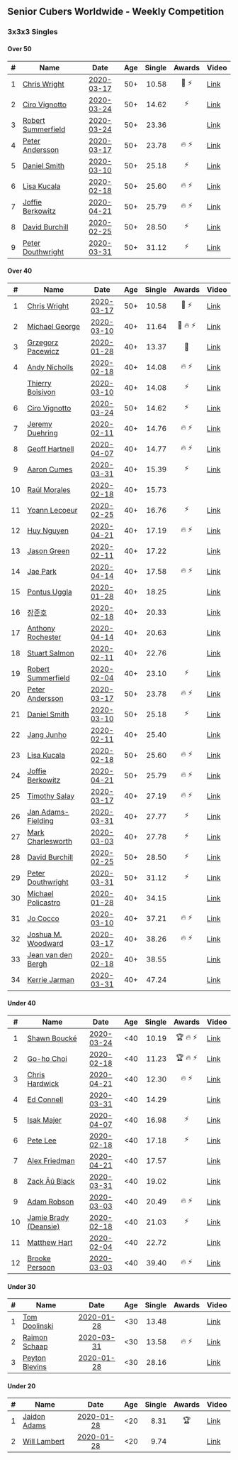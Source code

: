 ## Senior Cubers Worldwide - Weekly Competition
### 3x3x3 Singles

#### Over 50

| # | Name | Date | Age | Single | Awards | Video |
| :--: | -- | :--: | :--: | --: | :--: | -- |
| 1 | [Chris Wright](../persons/chris_wright.md) | [2020-03-17](results/2020-03-17.md) | 50+ | 10.58 | 🥇 ⚡ | [Link](https://www.facebook.com/events/280686576235146/permalink/283308539306283/) |
| 2 | [Ciro Vignotto](../persons/ciro_vignotto.md) | [2020-03-24](results/2020-03-24.md) | 50+ | 14.62 | ⚡ | [Link](https://www.facebook.com/events/524456301543611/permalink/524531274869447/) |
| 3 | [Robert Summerfield](../persons/robert_summerfield.md) | [2020-03-24](results/2020-03-24.md) | 50+ | 23.36 |  | [Link](https://www.facebook.com/events/524456301543611/permalink/526813221307919/) |
| 4 | [Peter Andersson](../persons/peter_andersson.md) | [2020-03-17](results/2020-03-17.md) | 50+ | 23.78 | 🔥 ⚡ | [Link](https://www.facebook.com/events/280686576235146/permalink/282193822751088/) |
| 5 | [Daniel Smith](../persons/daniel_smith.md) | [2020-03-10](results/2020-03-10.md) | 50+ | 25.18 | ⚡ | [Link](https://www.facebook.com/events/164742401163863/permalink/165165907788179/) |
| 6 | [Lisa Kucala](../persons/lisa_kucala.md) | [2020-02-18](results/2020-02-18.md) | 50+ | 25.60 | 🔥 ⚡ | [Link](https://www.facebook.com/events/2558750947697073/permalink/2561750364063798/) |
| 7 | [Joffie Berkowitz](../persons/joffie_berkowitz.md) | [2020-04-21](results/2020-04-21.md) | 50+ | 25.79 | 🔥 ⚡ | [Link](https://www.facebook.com/events/880278499062375/permalink/884736665283225/) |
| 8 | [David Burchill](../persons/david_burchill.md) | [2020-02-25](results/2020-02-25.md) | 50+ | 28.50 | ⚡ | [Link](https://www.facebook.com/events/196320811461109/permalink/200026074423916/) |
| 9 | [Peter Douthwright](../persons/peter_douthwright.md) | [2020-03-31](results/2020-03-31.md) | 50+ | 31.12 | ⚡ | [Link](https://www.facebook.com/events/207898257161923/permalink/211531763465239/) |

#### Over 40

| # | Name | Date | Age | Single | Awards | Video |
| :--: | -- | :--: | :--: | --: | :--: | -- |
| 1 | [Chris Wright](../persons/chris_wright.md) | [2020-03-17](results/2020-03-17.md) | 50+ | 10.58 | 🥇 ⚡ | [Link](https://www.facebook.com/events/280686576235146/permalink/283308539306283/) |
| 2 | [Michael George](../persons/michael_george.md) | [2020-03-10](results/2020-03-10.md) | 40+ | 11.64 | 🥈 🔥 ⚡ | [Link](https://www.facebook.com/events/164742401163863/permalink/164839624487474/) |
| 3 | [Grzegorz Pacewicz](../persons/grzegorz_pacewicz.md) | [2020-01-28](results/2020-01-28.md) | 40+ | 13.37 | 🥈 | [Link](https://www.facebook.com/grzegorz.pacewicz/videos/2843577535688602/) |
| 4 | [Andy Nicholls](../persons/andy_nicholls.md) | [2020-02-18](results/2020-02-18.md) | 40+ | 14.08 | 🔥 ⚡ | [Link](https://www.facebook.com/events/2558750947697073/permalink/2559165057655662/) |
| | [Thierry Boisivon](../persons/thierry_boisivon.md) | [2020-03-10](results/2020-03-10.md) | 40+ | 14.08 | ⚡ | [Link](https://www.facebook.com/events/164742401163863/permalink/166460117658758/) |
| 6 | [Ciro Vignotto](../persons/ciro_vignotto.md) | [2020-03-24](results/2020-03-24.md) | 50+ | 14.62 | ⚡ | [Link](https://www.facebook.com/events/524456301543611/permalink/524531274869447/) |
| 7 | [Jeremy Duehring](../persons/jeremy_duehring.md) | [2020-02-11](results/2020-02-11.md) | 40+ | 14.76 | 🔥 ⚡ | [Link](https://www.facebook.com/events/616423959107229/permalink/618639688885656/) |
| 8 | [Geoff Hartnell](../persons/geoff_hartnell.md) | [2020-04-07](results/2020-04-07.md) | 40+ | 14.77 | 🔥 ⚡ | [Link](https://www.facebook.com/events/510082903229069/permalink/511786039725422/) |
| 9 | [Aaron Cumes](../persons/aaron_cumes.md) | [2020-03-31](results/2020-03-31.md) | 40+ | 15.39 | ⚡ | [Link](https://www.facebook.com/events/207898257161923/permalink/208561600428922/) |
| 10 | [Raúl Morales](../persons/raul_morales.md) | [2020-02-18](results/2020-02-18.md) | 40+ | 15.73 |  | |
| 11 | [Yoann Lecoeur](../persons/yoann_lecoeur.md) | [2020-02-25](results/2020-02-25.md) | 40+ | 16.76 | ⚡ | [Link](https://www.facebook.com/events/196320811461109/permalink/198828911210299/) |
| 12 | [Huy Nguyen](../persons/huy_nguyen.md) | [2020-04-21](results/2020-04-21.md) | 40+ | 17.19 | 🔥 ⚡ | [Link](https://www.facebook.com/events/880278499062375/permalink/881358878954337/) |
| 13 | [Jason Green](../persons/jason_green.md) | [2020-02-11](results/2020-02-11.md) | 40+ | 17.22 |  | [Link](https://www.facebook.com/events/616423959107229/permalink/621424961940462/) |
| 14 | [Jae Park](../persons/jae_park.md) | [2020-04-14](results/2020-04-14.md) | 40+ | 17.58 | 🔥 ⚡ | [Link](https://www.facebook.com/events/982619255468618/permalink/985441481853062/) |
| 15 | [Pontus Uggla](../persons/pontus_uggla.md) | [2020-01-28](results/2020-01-28.md) | 40+ | 18.25 |  | [Link](https://www.facebook.com/pontusuggla/videos/10156642116836576/) |
| 16 | [장준호](../persons/장준호.md) | [2020-02-18](results/2020-02-18.md) | 40+ | 20.33 |  | [Link](https://www.facebook.com/events/2558750947697073/permalink/2563702233868611/) |
| 17 | [Anthony Rochester](../persons/anthony_rochester.md) | [2020-04-14](results/2020-04-14.md) | 40+ | 20.63 |  | [Link](https://www.facebook.com/events/982619255468618/permalink/982643972132813/) |
| 18 | [Stuart Salmon](../persons/stuart_salmon.md) | [2020-02-11](results/2020-02-11.md) | 40+ | 22.76 |  | [Link](https://www.facebook.com/events/616423959107229/permalink/621286958620929/) |
| 19 | [Robert Summerfield](../persons/robert_summerfield.md) | [2020-02-04](results/2020-02-04.md) | 40+ | 23.10 | ⚡ | [Link](https://www.facebook.com/rob.summerfield.33/videos/10157696250581071/) |
| 20 | [Peter Andersson](../persons/peter_andersson.md) | [2020-03-17](results/2020-03-17.md) | 50+ | 23.78 | 🔥 ⚡ | [Link](https://www.facebook.com/events/280686576235146/permalink/282193822751088/) |
| 21 | [Daniel Smith](../persons/daniel_smith.md) | [2020-03-10](results/2020-03-10.md) | 50+ | 25.18 | ⚡ | [Link](https://www.facebook.com/events/164742401163863/permalink/165165907788179/) |
| 22 | [Jang Junho](../persons/jang_junho.md) | [2020-02-11](results/2020-02-11.md) | 40+ | 25.40 |  | [Link](https://www.facebook.com/events/616423959107229/permalink/618758058873819/) |
| 23 | [Lisa Kucala](../persons/lisa_kucala.md) | [2020-02-18](results/2020-02-18.md) | 50+ | 25.60 | 🔥 ⚡ | [Link](https://www.facebook.com/events/2558750947697073/permalink/2561750364063798/) |
| 24 | [Joffie Berkowitz](../persons/joffie_berkowitz.md) | [2020-04-21](results/2020-04-21.md) | 50+ | 25.79 | 🔥 ⚡ | [Link](https://www.facebook.com/events/880278499062375/permalink/884736665283225/) |
| 25 | [Timothy Salay](../persons/timothy_salay.md) | [2020-03-17](results/2020-03-17.md) | 40+ | 27.19 | 🔥 ⚡ | [Link](https://www.facebook.com/events/280686576235146/permalink/282751479361989/) |
| 26 | [Jan Adams-Fielding](../persons/jan_adams-fielding.md) | [2020-03-31](results/2020-03-31.md) | 40+ | 27.77 | ⚡ | [Link](https://www.facebook.com/events/207898257161923/permalink/211815930103489/) |
| 27 | [Mark Charlesworth](../persons/mark_charlesworth.md) | [2020-03-03](results/2020-03-03.md) | 40+ | 27.78 | ⚡ | [Link](https://www.facebook.com/events/241721610185997/permalink/245500929808065/) |
| 28 | [David Burchill](../persons/david_burchill.md) | [2020-02-25](results/2020-02-25.md) | 50+ | 28.50 | ⚡ | [Link](https://www.facebook.com/events/196320811461109/permalink/200026074423916/) |
| 29 | [Peter Douthwright](../persons/peter_douthwright.md) | [2020-03-31](results/2020-03-31.md) | 50+ | 31.12 | ⚡ | [Link](https://www.facebook.com/events/207898257161923/permalink/211531763465239/) |
| 30 | [Michael Policastro](../persons/michael_policastro.md) | [2020-01-28](results/2020-01-28.md) | 40+ | 34.15 |  | [Link](https://www.facebook.com/100008831955388/videos/2261201300850913/) |
| 31 | [Jo Cocco](../persons/jo_cocco.md) | [2020-03-10](results/2020-03-10.md) | 40+ | 37.21 | 🔥 ⚡ | [Link](https://www.facebook.com/events/164742401163863/permalink/168022254169211/) |
| 32 | [Joshua M. Woodward](../persons/joshua_m._woodward.md) | [2020-03-17](results/2020-03-17.md) | 40+ | 38.26 | 🔥 ⚡ | [Link](https://www.facebook.com/events/280686576235146/permalink/281264172844053/) |
| 33 | [Jean van den Bergh](../persons/jean_van_den_bergh.md) | [2020-02-18](results/2020-02-18.md) | 40+ | 38.55 |  | [Link](https://www.facebook.com/events/2558750947697073/permalink/2564174693821365/) |
| 34 | [Kerrie Jarman](../persons/kerrie_jarman.md) | [2020-03-31](results/2020-03-31.md) | 40+ | 47.24 |  | [Link](https://www.facebook.com/events/207898257161923/permalink/210424193575996/) |

#### Under 40

| # | Name | Date | Age | Single | Awards | Video |
| :--: | -- | :--: | :--: | --: | :--: | -- |
| 1 | [Shawn Boucké](../persons/shawn_boucke.md) | [2020-03-24](results/2020-03-24.md) | <40 | 10.19 | 🏆 🔥 ⚡ | [Link](https://www.facebook.com/events/524456301543611/permalink/525838088072099/) |
| 2 | [Go-ho Choi](../persons/go-ho_choi.md) | [2020-02-18](results/2020-02-18.md) | <40 | 11.23 | 🏆 🔥 ⚡ | [Link](https://www.facebook.com/events/1618332754973681/permalink/1618631721610451/) |
| 3 | [Chris Hardwick](../persons/chris_hardwick.md) | [2020-04-21](results/2020-04-21.md) | <40 | 12.30 | 🔥 ⚡ | [Link](https://www.facebook.com/events/880278499062375/permalink/881086485648243/) |
| 4 | [Ed Connell](../persons/ed_connell.md) | [2020-03-31](results/2020-03-31.md) | <40 | 14.29 |  | [Link](https://www.facebook.com/events/207898257161923/permalink/209185620366520/) |
| 5 | [Isak Majer](../persons/isak_majer.md) | [2020-04-07](results/2020-04-07.md) | <40 | 16.98 | ⚡ | [Link](https://www.facebook.com/events/510082903229069/permalink/514347032802656/) |
| 6 | [Pete Lee](../persons/pete_lee.md) | [2020-02-18](results/2020-02-18.md) | <40 | 17.18 | ⚡ | [Link](https://www.facebook.com/events/2558750947697073/permalink/2562474693991365/) |
| 7 | [Alex Friedman](../persons/alex_friedman.md) | [2020-04-21](results/2020-04-21.md) | <40 | 17.57 |  | [Link](https://www.facebook.com/events/880278499062375/permalink/883238492099709/) |
| 8 | [Zack Âû Black](../persons/zack_au_black.md) | [2020-03-31](results/2020-03-31.md) | <40 | 19.02 |  | [Link](https://www.facebook.com/events/207898257161923/permalink/211697660115316/) |
| 9 | [Adam Robson](../persons/adam_robson.md) | [2020-03-03](results/2020-03-03.md) | <40 | 20.49 | 🔥 ⚡ | [Link](https://www.facebook.com/events/241721610185997/permalink/244428349915323/) |
| 10 | [Jamie Brady (Deansie)](../persons/jamie_brady.md) | [2020-02-18](results/2020-02-18.md) | <40 | 21.03 | ⚡ | [Link](https://www.facebook.com/events/2558750947697073/permalink/2564590157113152/) |
| 11 | [Matthew Hart](../persons/matthew_hart.md) | [2020-02-04](results/2020-02-04.md) | <40 | 22.72 |  | [Link](https://www.facebook.com/bazosoft/videos/10221648844229649/) |
| 12 | [Brooke Persoon](../persons/brooke_persoon.md) | [2020-03-03](results/2020-03-03.md) | <40 | 39.40 | 🔥 ⚡ | [Link](https://www.facebook.com/events/241721610185997/permalink/245749193116572/) |

#### Under 30

| # | Name | Date | Age | Single | Awards | Video |
| :--: | -- | :--: | :--: | --: | :--: | -- |
| 1 | [Tom Doolinski](../persons/tom_doolinski.md) | [2020-01-28](results/2020-01-28.md) | <30 | 13.48 |  | [Link](https://www.facebook.com/tom.dooley.35175/videos/1479385075550710/) |
| 2 | [Raimon Schaap](../persons/raimon_schaap.md) | [2020-03-31](results/2020-03-31.md) | <30 | 13.58 | 🔥 ⚡ | [Link](https://www.facebook.com/events/207898257161923/permalink/208006567151092/) |
| 3 | [Peyton Blevins](../persons/peyton_blevins.md) | [2020-01-28](results/2020-01-28.md) | <30 | 28.16 |  | [Link](https://www.facebook.com/TheNewProcess/videos/3093917170665620/) |

#### Under 20

| # | Name | Date | Age | Single | Awards | Video |
| :--: | -- | :--: | :--: | --: | :--: | -- |
| 1 | [Jaidon Adams](../persons/jaidon_adams.md) | [2020-01-28](results/2020-01-28.md) | <20 | 8.31 | 🏆 | [Link](https://www.facebook.com/jaidon.adams.1/videos/2562434104083122/) |
| 2 | [Will Lambert](../persons/will_lambert.md) | [2020-01-28](results/2020-01-28.md) | <20 | 9.74 |  | [Link](https://www.facebook.com/Willislwynlambert/videos/10221470476215884/) |


<!-- Global site tag (gtag.js) - Google Analytics -->
<script async src="https://www.googletagmanager.com/gtag/js?id=UA-86348435-3"></script>
<script>window.dataLayer = window.dataLayer || []; function gtag() {dataLayer.push(arguments);} gtag('js', new Date()); gtag('config', 'UA-86348435-3');</script>
